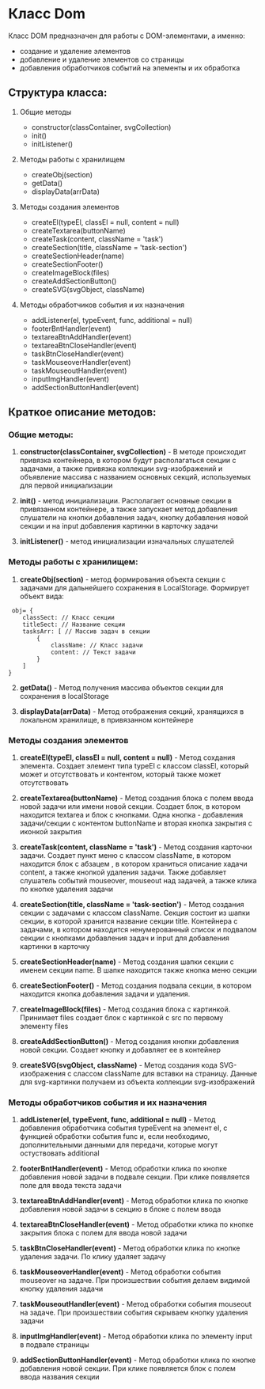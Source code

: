 # Класс Dom

Класс DOM предназначен для работы с DOM-элементами, а именно:
* создание и удаление элементов
* добавление и удаление элементов со страницы
* добавления обработчиков событий на элементы и их обработка


## Структура класса:
1. Общие методы
	* constructor(classContainer, svgCollection)
	* init()
	* initListener()

2. Методы работы с хранилищем
	* createObj(section)
	* getData()
	* displayData(arrData)

3. Методы создания элементов
	* createEl(typeEl, classEl = null, content = null)
	* createTextarea(buttonName)
	* createTask(content, className = 'task')
	* createSection(title, className = 'task-section')
	* createSectionHeader(name)
	* createSectionFooter()
	* createImageBlock(files)
	* createAddSectionButton()
	* createSVG(svgObject, className)

4. Методы обработчиков события и их назначения
	* addListener(el, typeEvent, func, additional = null)
	* footerBntHandler(event)
	* textareaBtnAddHandler(event)
	* textareaBtnCloseHandler(event)
	* taskBtnCloseHandler(event)
	* taskMouseoverHandler(event)
	* taskMouseoutHandler(event)
	* inputImgHandler(event)
	* addSectionButtonHandler(event)

## Краткое описание методов:

### Общие методы:
1. **constructor(classContainer, svgCollection)** - В методе происходит привязка контейнера, в котором будут располагаться секции с задачами, а также привязка коллекции svg-изображений и объявление массива с названием основных секций, используемых для первой инициализации

2. **init()** - метод инициализации. Располагает основные секции в привязанном контейнере, а также запускает метод добавления слушатели на кнопки добавления задач, кнопку добавления новой секции и на input добавления картинки в карточку задачи

3. **initListener()** - метод инициализации изначальных слушателей


### Методы работы с хранилищем:
1. **createObj(section)** - метод формирования объекта секции с задачами для дальнейшего сохранения в LocalStorage. Формирует объект вида:
```
 obj= {
	classSect: // Класс секции
	titleSect: // Название секции
	tasksArr: [ // Массив задач в секции
		{
			className: // Класс задачи
			content: // Текст задачи
		}
	]
}
```

2. **getData()** - Метод получения массива объектов секции для сохранения в localStorage

3. **displayData(arrData)** - Метод отображения секций, хранящихся в локальном хранилище, в привязанном контейнере


### Методы создания элементов
1. **createEl(typeEl, classEl = null, content = null)** - Метод сохдания элемента. Создает элемент типа typeEl с классом classEl, который может и отсутствовать и контентом, который также может отсутствовать

2. **createTextarea(buttonName)** - Метод создания блока с полем ввода новой задачи или имени новой секции. Создает блок, в котором находится textarea и блок с кнопками. Одна кнопка - добавления задачи/секции с контентом buttonName и вторая кнопка закрытия с иконкой закрытия

3. **createTask(content, className = 'task')** - Метод создания карточки задачи. Создает пункт меню с классом className, в котором находится блок с абзацем , в котором храниться описание хадачи content, а также кнопкой удаления задачи. Также добавляет слушатель событий mouseover, mouseout над задачей, а также клика по кнопке удаления задачи

4. **createSection(title, className = 'task-section')** - Метод создания секции с задачами с классом className. Секция состоит из шапки секции, в которой хранится название секции title. Контейнера с задачами, в котором находится ненумерованный список и подвалом секции с кнопками добавления задач и input для добавления картинки в карточку

5. **createSectionHeader(name)** - Метод создания шапки секции с именем секции name. В шапке находится также кнопка меню секции

6. **createSectionFooter()** - Метод создания подвала секции, в котором находится кнопка добавления задачи и удаления.

7. **createImageBlock(files)** - Метод создания блока с картинкой. Принимает files  создает блок с картинкой с src по первому элементу files

8. **createAddSectionButton()** - Метод создания кнопки добавления новой секции. Создает кнопку и добавляет ее в контейнер

9. **createSVG(svgObject, className)** - Метод создания кода SVG-изображения c слассом className для вставки на страницу. Данные для svg-картинки получаем из объекта коллекции svg-изображений


### Методы обработчиков события и их назначения
1. **addListener(el, typeEvent, func, additional = null)** - Метод добавления обработчика события typeEvent на элемент el, с функцией обработки события func и, если необходимо, дополнительными данными для передачи, которые могут остуствовать additional

2. **footerBntHandler(event)** - Метод обработки клика по кнопке добавления новой задачи в подвале секции. При клике появляется поле для ввода текста задачи

3. **textareaBtnAddHandler(event)** - Метод обработки клика по кнопке добавления новой задачи в секцию в блоке с полем ввода

4. **textareaBtnCloseHandler(event)** - Метод обработки клика по кнопке закрытия блока с полем для ввода новой задачи

5. **taskBtnCloseHandler(event)** - Метод обработки клика по кнопке удаления задачи. По клику удаляет задачу

6. **taskMouseoverHandler(event)** - Метод обработки события mouseover на задаче. При произшествии события делаем видимой кнопку удаления задачи

7. **taskMouseoutHandler(event)** - Метод обработки события mouseout на задаче. При произшествии события скрываем кнопку удаления задачи

8. **inputImgHandler(event)** - Метод обработки клика по элементу input в подвале страницы

9. **addSectionButtonHandler(event)** - Метод обработки клика по кнопке добавления новой секции. При клике появляется блок с полем ввода названия секции
